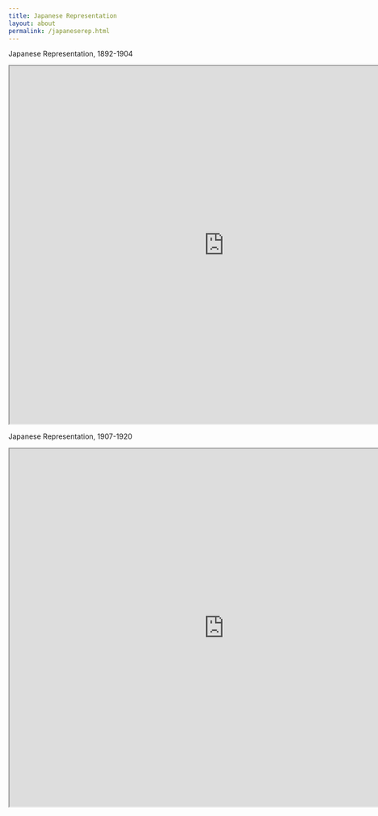 ```yaml
---
title: Japanese Representation
layout: about
permalink: /japaneserep.html
---
```


Japanese Representation, 1892-1904

<iframe style='width: 850px; height: 709px;' src='https://voyant-tools.org/tool/Bubbles/?stopList=keywords-1f2fe049237d76e8ef2cea18bedc3dce&speed=20&corpus=623aefb1b3309e29de639fb7725491ba'></iframe>

Japanese Representation, 1907-1920

<iframe style='width: 850px; height: 709px;' src='https://voyant-tools.org/tool/Bubbles/?stopList=keywords-86d4ab023c6de3abe391ce6483580a00&speed=20&corpus=ebc489fc7ba5d6eae7f4dc857de8748c'></iframe>
